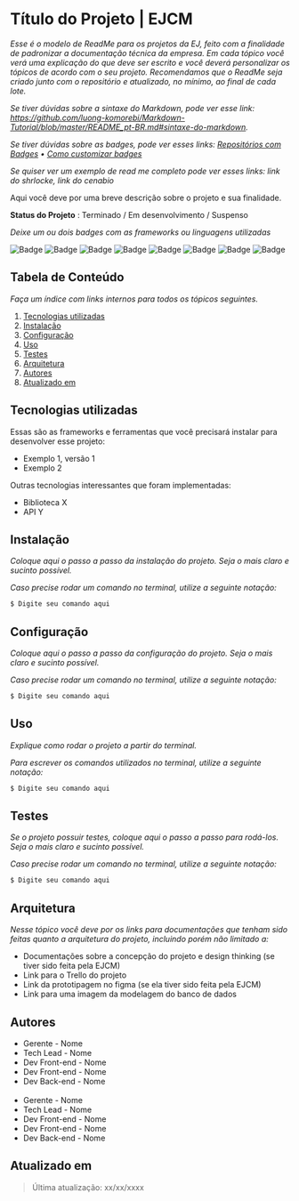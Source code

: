 # Título do Projeto | EJCM
*Esse é o modelo de ReadMe para os projetos da EJ, feito com a finalidade de padronizar a documentação técnica da empresa. Em cada tópico você verá uma explicação do que deve ser escrito e você deverá personalizar os tópicos de acordo com o seu projeto. Recomendamos que o ReadMe seja criado junto com o repositório e atualizado, no mínimo, ao final de cada lote.*

*Se tiver dúvidas sobre a sintaxe do Markdown, pode ver esse link: https://github.com/luong-komorebi/Markdown-Tutorial/blob/master/README_pt-BR.md#sintaxe-do-markdown.*
 
*Se tiver dúvidas sobre as badges, pode ver esses links: [Repositórios com Badges](https://github.com/alexandresanlim/Badges4-README.md-Profile#-streaming-) • [Como customizar badges](https://shields.io/)*

*Se quiser ver um exemplo de read me completo pode ver esses links: link do shrlocke, link do cenabio*

Aqui você deve por uma breve descrição sobre o projeto e sua finalidade.
 
**Status do Projeto** : Terminado / Em desenvolvimento / Suspenso

*Deixe um ou dois badges com as frameworks ou linguagens utilizadas*

![Badge](https://img.shields.io/badge/HTML5-E34F26?style=for-the-badge&logo=html5&logoColor=white)
![Badge](https://img.shields.io/badge/CSS3-1572B6?style=for-the-badge&logo=css3&logoColor=white)
![Badge](https://img.shields.io/badge/JavaScript-F7DF1E?style=for-the-badge&logo=javascript&logoColor=black)
![Badge](https://img.shields.io/badge/PHP-777BB4?style=for-the-badge&logo=php&logoColor=white)
![Badge](https://img.shields.io/badge/Angular-DD0031?style=for-the-badge&logo=angular&logoColor=white)
![Badge](https://img.shields.io/badge/React-20232A?style=for-the-badge&logo=react&logoColor=61DAFB)
![Badge](https://img.shields.io/badge/Laravel-FF2D20?style=for-the-badge&logo=laravel&logoColor=white)
![Badge](https://img.shields.io/badge/Node.js-43853D?style=for-the-badge&logo=node.js&logoColor=white)
 
 
## Tabela de Conteúdo

*Faça um índice com links internos para todos os tópicos seguintes.*

 1. [Tecnologias utilizadas](#tecnologias-utilizadas)
 2. [Instalação](#instalação)
 3. [Configuração](#configuração)
 4. [Uso](#uso)
 5. [Testes](#testes)
 6. [Arquitetura](#arquitetura)
 7. [Autores](#autores)
 8. [Atualizado em](#atualizado-em)
 
## Tecnologias utilizadas

Essas são as frameworks e ferramentas que você precisará instalar para desenvolver esse projeto:

 - Exemplo 1, versão 1
 - Exemplo 2

Outras tecnologias interessantes que foram implementadas:
 - Biblioteca X
 - API Y

## Instalação 

*Coloque aqui o passo a passo da instalação do projeto. Seja o mais claro e sucinto possível.*

*Caso precise rodar um comando no terminal, utilize a seguinte notação:*

``` bash
$ Digite seu comando aqui
```

## Configuração

*Coloque aqui o passo a passo da configuração do projeto. Seja o mais claro e sucinto possível.*

*Caso precise rodar um comando no terminal, utilize a seguinte notação:*

``` bash
$ Digite seu comando aqui
```
 
## Uso

*Explique como rodar o projeto a partir do terminal.*

*Para escrever os comandos utilizados no terminal, utilize a seguinte notação:*

``` bash
$ Digite seu comando aqui
```
## Testes

*Se o projeto possuir testes, coloque aqui o passo a passo para rodá-los. Seja o mais claro e sucinto possível.*

*Caso precise rodar um comando no terminal, utilize a seguinte notação:*

``` bash
$ Digite seu comando aqui
```
## Arquitetura

*Nesse tópico você deve por os links para documentações que tenham sido feitas quanto a arquitetura do projeto, incluindo porém não limitado a:*
- Documentações sobre a concepção do projeto e design thinking (se tiver sido feita pela EJCM)
- Link para o Trello do projeto
- Link da prototipagem no figma (se ela tiver sido feita pela EJCM)
- Link para uma imagem da modelagem do banco de dados

## Autores

* Gerente - Nome
* Tech Lead - Nome
* Dev Front-end - Nome
* Dev Front-end - Nome  
* Dev Back-end - Nome  
&nbsp;
* Gerente - Nome
* Tech Lead - Nome
* Dev Front-end - Nome
* Dev Front-end - Nome
* Dev Back-end - Nome
 
## Atualizado em

> Última atualização: xx/xx/xxxx
